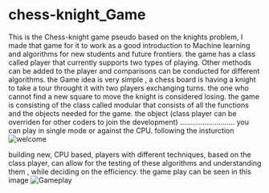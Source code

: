 # chess-knight_Game
This is the Chess-knight game pseudo based on the knights problem, I made that game for it to work as a good introduction to Machine learning and algorithms for new students and future frontiers. the game has a class called player that currently supports two types of playing. Other methods can be added to the player and comparisons can be conducted for different algorithms.
the Game idea is very simple , a chess board is having a knight to take a tour throught it with two players exchanging turns. the one who cannot find a new square to move the knight is considered losing.
the game is consisting of the class called modular that consists of all the functions and the objects needed for the game. the object (class player can be overriden for other coders to join the development)
...........................
you can play in single mode or against the CPU.
following the insturction
![welcome](https://user-images.githubusercontent.com/47486348/125383527-d3eca400-e397-11eb-8626-e7f2960e9897.png)

building new, CPU based, players with different techniques, based on the class player, can allow for the testing of these algorithms and understanding them , while deciding on the efficiency.
the game play can be seen in this image
![Gameplay](https://user-images.githubusercontent.com/47486348/125384507-5164e400-e399-11eb-9acf-f226518309f1.jpg)

